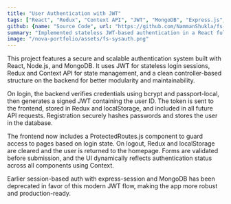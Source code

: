 ```yaml
---
title: "User Authentication with JWT"
tags: ["React", "Redux", "Context API", "JWT", "MongoDB", "Express.js", "CRUD", "REST API"]
github: {name: "Source Code", url: "https://github.com/NammanShukla/fs-authsys"}
summary: "Implemented stateless JWT-based authentication in a React full-stack app with Redux and Context API."
image: "/nova-portfolio/assets/fs-sysauth.png"
---
```


This project features a secure and scalable authentication system built with React, Node.js, and MongoDB. It uses JWT for stateless login sessions, Redux and Context API for state management, and a clean controller-based structure on the backend for better modularity and maintainability.

On login, the backend verifies credentials using bcrypt and passport-local, then generates a signed JWT containing the user ID. The token is sent to the frontend, stored in Redux and localStorage, and included in all future API requests. Registration securely hashes passwords and stores the user in the database.

The frontend now includes a ProtectedRoutes.js component to guard access to pages based on login state. On logout, Redux and localStorage are cleared and the user is returned to the homepage. Forms are validated before submission, and the UI dynamically reflects authentication status across all components using Context.

Earlier session-based auth with express-session and MongoDB has been deprecated in favor of this modern JWT flow, making the app more robust and production-ready.